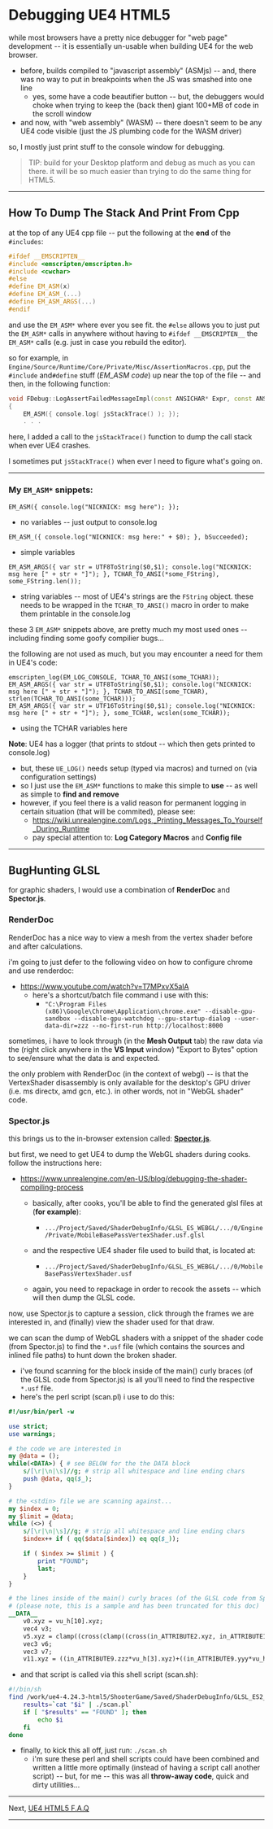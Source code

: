 # Debugging UE4 HTML5

while most browsers have a pretty nice debugger for "web page" development -- it is essentially un-usable when building UE4 for the web browser.

- before, builds compiled to "javascript assembly" (ASMjs) -- and, there was no way to put in breakpoints when the JS was smashed into one line
	- yes, some have a code beautifier button -- but, the debuggers would choke when trying to keep the (back then) giant 100+MB of code in the scroll window
- and now, with "web assembly" (WASM) -- there doesn't seem to be any UE4 code visible (just the JS plumbing code for the WASM driver)

so, I mostly just print stuff to the console window for debugging.

> TIP: build for your Desktop platform and debug as much as you can there.
it will be so much easier than trying to do the same thing for HTML5.


* * *
## How To Dump The Stack And Print From Cpp

at the top of any UE4 cpp file -- put the following at the **end** of the `#includes`:
```cpp
#ifdef __EMSCRIPTEN__
#include <emscripten/emscripten.h>
#include <cwchar>
#else
#define EM_ASM(x)
#define EM_ASM_(...)
#define EM_ASM_ARGS(...)
#endif
```

and use the `EM_ASM*` where ever you see fit.  the `#else` allows you to just put the `EM_ASM*` calls in anywhere
without having to `#ifdef __EMSCRIPTEN__` the `EM_ASM*` calls (e.g. just in case you rebuild the editor).


so for example, in `Engine/Source/Runtime/Core/Private/Misc/AssertionMacros.cpp`,
put the	`#include` and`#define` stuff (*EM_ASM code*) up near the top of the
file -- and then, in the following function:

```cpp
void FDebug::LogAssertFailedMessageImpl(const ANSICHAR* Expr, const ANSICHAR* File, int32 Line, const TCHAR* Fmt, ...)
{
	EM_ASM({ console.log( jsStackTrace() ); });
	. . .
```

here, I added a call to the `jsStackTrace()` function to dump the call stack when ever UE4 crashes.


I sometimes put `jsStackTrace()` when ever I need to figure what's going on.

* * *
### My `EM_ASM*` snippets:

`EM_ASM({ console.log("NICKNICK: msg here"); });`
- no variables -- just output to console.log

`EM_ASM_({ console.log("NICKNICK: msg here:" + $0); }, bSucceeded);`
- simple variables

`EM_ASM_ARGS({ var str = UTF8ToString($0,$1); console.log("NICKNICK: msg here [" + str + "]"); }, TCHAR_TO_ANSI(*some_FString), some_FString.len());`
- string variables -- most of UE4's strings are the `FString` object.
these needs to be wrapped in the `TCHAR_TO_ANSI()` macro in order to make them printable in the console.log

these 3 `EM_ASM*` snippets above, are pretty much my most used ones -- including finding some goofy compilier bugs...

the following are not used as much, but you may encounter a need for them in UE4's code:

```
emscripten_log(EM_LOG_CONSOLE, TCHAR_TO_ANSI(some_TCHAR));
EM_ASM_ARGS({ var str = UTF8ToString($0,$1); console.log("NICKNICK: msg here [" + str + "]"); }, TCHAR_TO_ANSI(some_TCHAR), strlen(TCHAR_TO_ANSI(some_TCHAR)));
EM_ASM_ARGS({ var str = UTF16ToString($0,$1); console.log("NICKNICK: msg here [" + str + "]"); }, some_TCHAR, wcslen(some_TCHAR));
```
- using the TCHAR variables here

**Note**: UE4 has a logger (that prints to stdout -- which then gets printed to console.log)
- but, these `UE_LOG()` needs setup (typed via macros) and turned on (via configuration settings)
- so I just use the `EM_ASM*` functions to make this simple to **use** -- as well as simple to **find and remove**
- however, if you feel there is a valid reason for permanent logging in certain situation (that will be commited), please see:
	- https://wiki.unrealengine.com/Logs,_Printing_Messages_To_Yourself_During_Runtime
	- pay special attention to: **Log Category Macros** and **Config file**

* * *
## BugHunting GLSL

for graphic shaders, I would use a combination of **RenderDoc** and **Spector.js**.

### RenderDoc

RenderDoc has a nice way to view a mesh from the vertex shader before and after calculations.

i'm going to just defer to the following video on how to configure chrome and use renderdoc:
- https://www.youtube.com/watch?v=T7MPxvX5alA
	- here's a shortcut/batch file command i use with this:
		- `"C:\Program Files (x86)\Google\Chrome\Application\chrome.exe" --disable-gpu-sandbox --disable-gpu-watchdog --gpu-startup-dialog --user-data-dir=zzz --no-first-run http://localhost:8000`

sometimes, i have to look through (in the **Mesh Output** tab) the raw data via the
(right click anywhere in the **VS Input** window) "Export to Bytes" option to see/ensure what the data is and expected.

the only problem with RenderDoc (in the context of webgl) -- is that the VertexShader disassembly is only available
for the desktop's GPU driver (i.e. ms directx, amd gcn, etc.).  in other words, not in "WebGL shader" code.

### Spector.js

this brings us to the in-browser extension called: [**Spector.js**](http://spector.babylonjs.com).

but first, we need to get UE4 to dump the WebGL shaders during cooks. follow the instructions here:
- https://www.unrealengine.com/en-US/blog/debugging-the-shader-compiling-process
	- basically, after cooks, you'll be able to find the generated glsl files at (**for example**):
		- `.../Project/Saved/ShaderDebugInfo/GLSL_ES_WEBGL/.../0/Engine/Private/MobileBasePassVertexShader.usf.glsl`
	- and the respective UE4 shader file used to build that, is located at:
		- `.../Project/Saved/ShaderDebugInfo/GLSL_ES_WEBGL/.../0/MobileBasePassVertexShader.usf`

	- again, you need to repackage in order to recook the assets -- which will then dump the GLSL code.

now, use Spector.js to capture a session, click through the frames we are interested in,
and (finally) view the shader used for that draw.

we can scan the dump of WebGL shaders with a snippet of the shader code (from Spector.js) to find
the `*.usf` file (which contains the sources and inlined file paths) to hunt down the broken shader.
- i've found scanning for the block inside of the main() curly braces (of the GLSL code from Spector.js)
is all you'll need to find the respective `*.usf` file.
- here's the perl script (scan.pl) i use to do this:

```perl
#!/usr/bin/perl -w

use strict;
use warnings;

# the code we are interested in
my @data = ();
while(<DATA>) { # see BELOW for the the DATA block
	s/[\r|\n|\s]//g; # strip all whitespace and line ending chars
	push @data, qq($_);
}

# the <stdin> file we are scanning against...
my $index = 0;
my $limit = @data;
while (<>) {
	s/[\r|\n|\s]//g; # strip all whitespace and line ending chars
	$index++ if ( qq($data[$index]) eq qq($_));

	if ( $index >= $limit ) {
		print "FOUND";
		last;
	}
}

# the lines inside of the main() curly braces (of the GLSL code from Spector.js)
# (please note, this is a sample and has been truncated for this doc)
__DATA__
    v0.xyz = vu_h[10].xyz;
    vec4 v3;
    v5.xyz = clamp((cross(clamp((cross(in_ATTRIBUTE2.xyz, in_ATTRIBUTE1)*in_ATTRIBUTE2.www), vec3(0.000000e+00, 0.000000e+00, 0.000000e+00), vec3(1.000000e+00, 1.000000e+00, 1.000000e+00)), in_ATTRIBUTE2.xyz)*in_ATTRIBUTE2.www), vec3(0.000000e+00, 0.000000e+00, 0.000000e+00), vec3(1.000000e+00, 1.000000e+00, 1.000000e+00));
    vec3 v6;
    vec3 v7;
    v11.xyz = ((in_ATTRIBUTE9.zzz*vu_h[3].xyz)+((in_ATTRIBUTE9.yyy*vu_h[2].xyz)+(in_ATTRIBUTE9.xxx*vu_h[1].xyz)));
```

- and that script is called via this shell script (scan.sh):

```bash
#!/bin/sh
find /work/ue4-4.24.3-html5/ShooterGame/Saved/ShaderDebugInfo/GLSL_ES2_WEBGL -name "*.glsl" -print | while read i; do
	results=`cat "$i" | ./scan.pl`
	if [ "$results" == "FOUND" ]; then
		echo $i
	fi
done
```

- finally, to kick this all off, just run: `./scan.sh`
	 - i'm sure these perl and shell scripts could have been combined and written a little more optimally
	 (instead of having a script call another script) -- but, for me -- this was all **throw-away code**,
	 quick and dirty utilities...

* * *

Next, [UE4 HTML5 F.A.Q](README.4.faq.UE4.HTML5.md)

* * *

